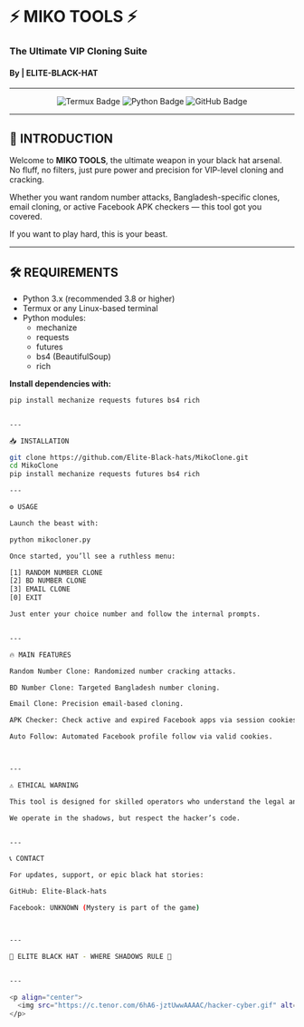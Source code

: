 # ⚡ MIKO TOOLS ⚡  
### The Ultimate VIP Cloning Suite  
#### By </ELITE> | ELITE-BLACK-HAT

---

<p align="center">
  <img src="https://img.shields.io/badge/Platform-Termux-44CC11?style=for-the-badge&logo=termux" alt="Termux Badge"/>
  <img src="https://img.shields.io/badge/Python-3.x-3776AB?style=for-the-badge&logo=python&logoColor=white" alt="Python Badge"/>
  <img src="https://img.shields.io/badge/GitHub-CLI-181717?style=for-the-badge&logo=github" alt="GitHub Badge"/>
</p>

---

## 🚀 INTRODUCTION

Welcome to **MIKO TOOLS**, the ultimate weapon in your black hat arsenal. No fluff, no filters, just pure power and precision for VIP-level cloning and cracking.

Whether you want random number attacks, Bangladesh-specific clones, email cloning, or active Facebook APK checkers — this tool got you covered.

If you want to play hard, this is your beast.

---

## 🛠️ REQUIREMENTS

- Python 3.x (recommended 3.8 or higher)  
- Termux or any Linux-based terminal  
- Python modules:  
  - mechanize  
  - requests  
  - futures  
  - bs4 (BeautifulSoup)  
  - rich  

**Install dependencies with:**  
```bash
pip install mechanize requests futures bs4 rich


---

📥 INSTALLATION

git clone https://github.com/Elite-Black-hats/MikoClone.git
cd MikoClone
pip install mechanize requests futures bs4 rich

---

⚙️ USAGE

Launch the beast with:

python mikocloner.py

Once started, you’ll see a ruthless menu:

[1] RANDOM NUMBER CLONE  
[2] BD NUMBER CLONE  
[3] EMAIL CLONE  
[0] EXIT

Just enter your choice number and follow the internal prompts.


---

🔥 MAIN FEATURES

Random Number Clone: Randomized number cracking attacks.

BD Number Clone: Targeted Bangladesh number cloning.

Email Clone: Precision email-based cloning.

APK Checker: Check active and expired Facebook apps via session cookies.

Auto Follow: Automated Facebook profile follow via valid cookies.



---

⚠️ ETHICAL WARNING

This tool is designed for skilled operators who understand the legal and ethical boundaries of hacking. Use responsibly.

We operate in the shadows, but respect the hacker’s code.


---

📞 CONTACT

For updates, support, or epic black hat stories:

GitHub: Elite-Black-hats

Facebook: UNKNOWN (Mystery is part of the game)



---

🖤 ELITE BLACK HAT - WHERE SHADOWS RULE 🖤


---

<p align="center">
  <img src="https://c.tenor.com/6hA6-jztUwwAAAAC/hacker-cyber.gif" alt="Elite Black Hat Hacker" width="300"/>
</p>

